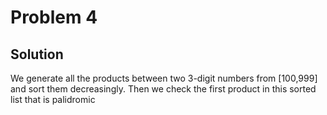 # Problem 4

## Solution

We generate all the products between two 3-digit numbers from [100,999] and sort them decreasingly. 
Then we check the first product in this sorted list that is palidromic 